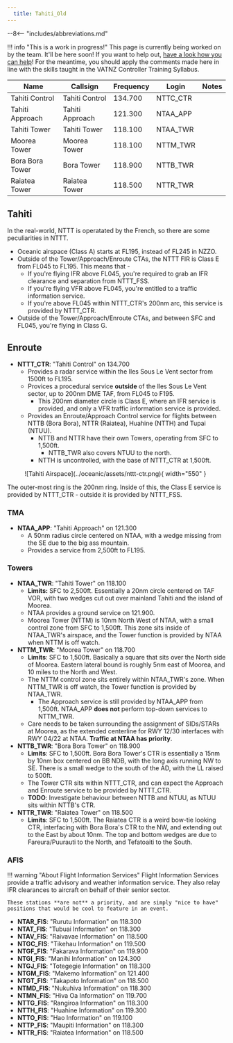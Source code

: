 ```yaml
---
  title: Tahiti_Old
---
```


--8<-- "includes/abbreviations.md"

!!! info "This is a work in progress!"
    This page is currently being worked on by the team. It'll be here soon! If you want to help out, [have a look how you can help](../contribute/index.md)! For the meantime, you should apply the comments made here in line with the skills taught in the VATNZ Controller Training Syllabus.


| Name            | Callsign        | Frequency | Login    | Notes |
| --------------- | --------------- | --------- | -------- | ----- |
| Tahiti Control  | Tahiti Control  | 134.700   | NTTC_CTR |       |
| Tahiti Approach | Tahiti Approach | 121.300   | NTAA_APP |       |
| Tahiti Tower    | Tahiti Tower    | 118.100   | NTAA_TWR |       |
| Moorea Tower    | Moorea Tower    | 118.100   | NTTM_TWR |       |
| Bora Bora Tower | Bora Tower      | 118.900   | NTTB_TWR |       |
| Raiatea Tower   | Raiatea Tower   | 118.500   | NTTR_TWR |       |


## Tahiti

In the real-world, NTTT is operatated by the French, so there are some peculiarities in NTTT.

* Oceanic airspace (Class A) starts at FL195, instead of FL245 in NZZO.
* Outside of the Tower/Approach/Enroute CTAs, the NTTT FIR is Class E from FL045 to FL195. This means that - 
    * If you're flying IFR above FL045, you're required to grab an IFR clearance and separation from NTTT_FSS.
    * If you're flying VFR above FL045, you're entitled to a traffic information service.
    * If you're above FL045 within NTTT_CTR's 200nm arc, this service is provided by NTTT_CTR.
* Outside of the Tower/Approach/Enroute CTAs, and between SFC and FL045, you're flying in Class G.

## Enroute

* **NTTT_CTR**: "Tahiti Control" on 134.700
    * Provides a radar service within the Iles Sous Le Vent sector from 1500ft to FL195.
    * Provices a procedural service **outside** of the Iles Sous Le Vent sector, up to 200nm DME TAF, from FL045 to F195. 
      * This 200nm diameter circle is Class E, where an IFR service is provided, and only a VFR traffic information service is provided.
    * Provides an Enroute/Approach Control service for flights between NTTB (Bora Bora), NTTR (Raiatea), Huahine (NTTH) and Tupai (NTUU). 
        * NTTB and NTTR have their own Towers, operating from SFC to 1,500ft.  
            * NTTB_TWR also covers NTUU to the north.
      * NTTH is uncontrolled, with the base of NTTT_CTR at 1,500ft.

<figure markdown> 
  ![Tahiti Airspace](../oceanic/assets/nttt-ctr.png){ width="550" }
  <figcaption>
  </figcaption>
</figure>

The outer-most ring is the 200nm ring. Inside of this, the Class E service is provided by NTTT_CTR - outside it is provided by NTTT_FSS.

### TMA

* **NTAA_APP**: "Tahiti Approach" on 121.300
    * A 50nm radius circle centered on NTAA, with a wedge missing from the SE due to the big ass mountain.
    * Provides a service from 2,500ft to FL195.

### Towers

* **NTAA_TWR**: "Tahiti Tower" on 118.100
    * **Limits:** SFC to 2,500ft. Essentially a 20nm circle centered on TAF VOR, with two wedges cut out over mainland Tahiti and the island of Moorea.
    * NTAA provides a ground service on 121.900.
    * Moorea Tower (NTTM) is 10nm North West of NTAA, with a small control zone from SFC to 1,500ft. This zone sits inside of NTAA_TWR's airspace, and the Tower function is provided by NTAA when NTTM is off watch.
* **NTTM_TWR**: "Moorea Tower" on 118.700
    * **Limits**: SFC to 1,500ft. Basically a square that sits over the North side of Moorea. Eastern lateral bound is roughly 5nm east of Moorea, and 10 miles to the North and West.
    * The NTTM control zone sits entirely within NTAA_TWR's zone. When NTTM_TWR is off watch, the Tower function is provided by NTAA_TWR. 
        * The Approach service is still provided by NTAA_APP from 1,500ft. NTAA_APP **does not** perform top-down services to NTTM_TWR.
    * Care needs to be taken surrounding the assignment of SIDs/STARs at Moorea, as the extended centerline for RWY 12/30  interfaces with RWY 04/22 at NTAA. **Traffic at NTAA has priority**.
* **NTTB_TWR**: "Bora Bora Tower" on 118.900
    * **Limits**: SFC to 1,500ft. Bora Bora Tower's CTR is essentially a 15nm by 10nm box centered on BB NDB, with the long axis running NW to SE. There is a small wedge to the south of the AD, with the LL raised to 500ft. 
    * The Tower CTR sits within NTTT_CTR, and can expect the Approach and Enroute service to be provided by NTTT_CTR. 
    * **TODO**: Investigate behaviour between NTTB and NTUU, as NTUU sits within NTTB's CTR.
* **NTTR_TWR**: "Raiatea Tower" on 118.500
    * **Limits**:  SFC to 1,500ft. The Raiatea CTR is a weird bow-tie looking CTR, interfacing with Bora Bora's CTR to the NW, and extending out to the East by about 10nm. The top and bottom wedges are due to Fareura/Puurauti to the North, and Tefatoaiti to the South.

### AFIS

!!! warning "About Flight Information Services"
    Flight Information Services provide a traffic advisory and weather information service. They also relay IFR clearances to aircraft on behalf of their senior sector. 

    These stations **are not** a priority, and are simply "nice to have" positions that would be cool to feature in an event.


* **NTAR_FIS**: "Rurutu Information" on 118.300
* **NTAT_FIS**: "Tubuai Information" on 118.300
* **NTAV_FIS**: "Raivavae Information" on 118.500
* **NTGC_FIS**: "Tikehau Information" on 119.500
* **NTGF_FIS**: "Fakarava Information" on 119.900
* **NTGI_FIS**: "Manihi Information" on 124.300
* **NTGJ_FIS**: "Totegegie Information" on 118.300
* **NTGM_FIS**: "Makemo Information" on 121.400
* **NTGT_FIS**: "Takapoto Information" on 118.500
* **NTMD_FIS**: "Nukuhiva Information" on 118.300
* **NTMN_FIS**: "Hiva Oa Information" on 119.700
* **NTTG_FIS**: "Rangiroa Information" on 118.300
* **NTTH_FIS**: "Huahine Information" on 119.300
* **NTTO_FIS**: "Hao Information" on 119.100
* **NTTP_FIS**: "Maupiti Information" on 118.300
* **NTTR_FIS**: "Raiatea Information" on 118.500


